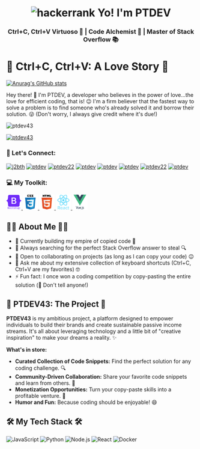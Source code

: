 <h1 align="center">
  <img src="https://raw.githubusercontent.com/rahuldkjain/github-profile-readme-generator/master/src/images/icons/Social/hackerrank.svg" alt="hackerrank" width="40" height="40"/>
  Yo! I'm PTDEV
</h1>
<h3 align="center">Ctrl+C, Ctrl+V Virtuoso 🥷 | Code Alchemist 🧪 | Master of Stack Overflow 📚</h3>

# 💖 Ctrl+C, Ctrl+V: A Love Story 💖

[![Anurag's GitHub stats](https://github-readme-stats.vercel.app/api?username=ptdev43&show_icons=true&theme=radical)](https://github.com/anuraghazra/github-readme-stats)

Hey there! 👋 I'm PTDEV, a developer who believes in the power of love...the love for efficient coding, that is! 😉 I'm a firm believer that the fastest way to solve a problem is to find someone who's already solved it and borrow their solution. 😜 (Don't worry, I always give credit where it's due!)

<p align="left"> <img src="https://komarev.com/ghpvc/?username=ptdev43&label=Profile%20views&color=0e75b6&style=flat" alt="ptdev43" /> </p>

<p align="left"> <a href="https://github.com/ryo-ma/github-profile-trophy""><img src="https://github-profile-trophy.vercel.app/?username=ptdev43" alt="ptdev43" /></a> </p>

<h3 align="left"> 🤙 Let's Connect:</h3>
<p align="left">
<a href="https://codepen.io/j2bth" target="blank"><img align="center" src="https://raw.githubusercontent.com/rahuldkjain/github-profile-readme-generator/master/src/images/icons/Social/codepen.svg" alt="j2bth" height="30" width="40" / ></a>
<a href="https://dev.to/ptdev" target="blank"><img align="center" src="https://raw.githubusercontent.com/rahuldkjain/github-profile-readme-generator/master/src/images/icons/Social/devto.svg" alt="ptdev" height="30" width="40" /></a>
<a href="https://twitter.com/ptdev22" target="blank"><img align="center" src=" https://raw.githubusercontent.com/rahuldkjain/github-profile-readme-generator/master/src/images/icons/Social/twitter.svg" alt="ptdev22" height="30" width="40" /></a>
<a href="https://linkedin.com/in/ptdev" target="blank"><img align="center" src="https://raw.githubusercontent.com/rahuldkjain/github-profile-readme-generator/master/src/images/icons/Social/linked-in-alt.svg" alt="ptdev" height="30" width="40" /></a>
<a href="https://codesandbox.com/ptdev" target="blank"><img align="center" src="https://raw.githubusercontent.com/rahuldkjain/github-profile-readme-generator/master/src/images/icons/Social/codesandbox.svg" alt="ptdev" height="30" width="40" /></a>
<a href="https://fb.com/ptdev" target="blank"><img align="center" src=" https://raw.githubusercontent.com/rahuldkjain/github-profile-readme-generator/master/src/images/icons/Social/facebook.svg" alt="ptdev" height="30" width="40" /></a>
<a href="https://instagram.com/ptdev22" target="blank"><img align="center" src="https://raw.githubusercontent.com/rahuldkjain/github-profile-readme-generator/master/src/images/icons/Social/instagram.svg" alt="ptdev22" height="30" width="40" /></a>
<a href="https://www.youtube.com/c/ptdev" target="blank"><img align="center" src="https://raw.githubusercontent.com/rahuldkjain/github-profile-readme-generator/master/src/images/icons/Social/youtube.svg" alt="ptdev" height="30" width="40" /></a>
</p>

<h3 align="left">💻 My Toolkit:</h3>
<p align="left"> <a href="https://getbootstrap.com" target="_blank" rel="noreferrer"> <img src="https://raw.githubusercontent.com/devicons/devicon/master/icons/bootstrap/bootstrap-plain-wordmark.svg" alt="bootstrap" width="40" height="40"/> </a> <a href="https://www.w3schools.com/css/" target="_blank" rel="noreferrer"> <img src="https://raw.githubusercontent.com/devicons/devicon/master/icons/css3/css3-original-wordmark.svg" alt="css3" width="40" height="40"/> </a> <a href="https://www.w3org/html/" target="_blank" rel="noreferrer"> <img src="https://raw.githubusercontent.com/devicons/devicon/master/icons/html5/html5-original-wordmark.svg" alt="html5" width="40" height="40"/> </a> <a href="https://reactjs.org/" target="_blank" rel="noreferrer"> <img src="https://raw.githubusercontent.com/devicons/devicon/master/icons/react/react-original-wordmark.svg" alt="react" width="40" height="40"/> </a> <a href="https://vuejs.org/" target="_blank" rel="noreferrer"> <img src="https://raw.githubusercontent.com/devicons/devicon/master/icons/vuejs/vuejs-original-wordmark.svg" alt="vuejs" width="40" height="40"/> </a> </p>

## 👨‍💻 About Me 👨‍💻

- 🔭 Currently building my empire of copied code 🏰
- 🌱 Always searching for the perfect Stack Overflow answer to steal 🔍
- 👯 Open to collaborating on projects (as long as I can copy your code) 😉
- 🤔 Ask me about my extensive collection of keyboard shortcuts (Ctrl+C, Ctrl+V are my favorites) 🤓
- ⚡ Fun fact: I once won a coding competition by copy-pasting the entire solution (🤫 Don't tell anyone!)

## 🎯 PTDEV43: The Project 🎯

**PTDEV43** is my ambitious project, a platform designed to empower individuals to build their brands and create sustainable passive income streams. It's all about leveraging technology and a little bit of "creative inspiration" to make your dreams a reality. ✨

**What's in store:**

- **Curated Collection of Code Snippets:** Find the perfect solution for any coding challenge. 🔍
- **Community-Driven Collaboration:** Share your favorite code snippets and learn from others. 🤝
- **Monetization Opportunities:** Turn your copy-paste skills into a profitable venture. 🤑
- **Humor and Fun:** Because coding should be enjoyable! 😄

## 🛠️ My Tech Stack 🛠️

![JavaScript](https://img.shields.io/badge/-JavaScript-333333?style=flat&logo=javascript)
![Python](https://img.shields.io/badge/-Python-333333?style=flat&logo=python)
![Node.js](https://img.shields.io/badge/-Node.js-333333?style=flat&logo=node.js)
![React](https://img.shields.io/badge/-React-333333?style=flat&logo=react)
![Docker](https://img.shields.io/badge/-Docker-333333?style=flat&logo=docker)

